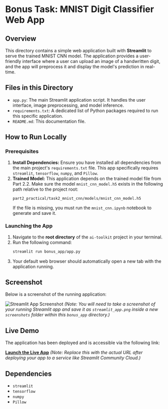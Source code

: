 # Bonus Task: MNIST Digit Classifier Web App

## Overview
This directory contains a simple web application built with **Streamlit** to serve the trained MNIST CNN model. The application provides a user-friendly interface where a user can upload an image of a handwritten digit, and the app will preprocess it and display the model's prediction in real-time.

## Files in this Directory
- `app.py`: The main Streamlit application script. It handles the user interface, image preprocessing, and model inference.
- `requirements.txt`: A dedicated list of Python packages required to run this specific application.
- `README.md`: This documentation file.

## How to Run Locally

### Prerequisites
1.  **Install Dependencies:** Ensure you have installed all dependencies from the main project's `requirements.txt` file. This app specifically requires `streamlit`, `tensorflow`, `numpy`, and `Pillow`.
2.  **Trained Model:** This application depends on the trained model file from Part 2.2. Make sure the model `mnist_cnn_model.h5` exists in the following path relative to the project root:
    ```
    part2_practical/task2_mnist_cnn/models/mnist_cnn_model.h5
    ```
    If the file is missing, you must run the `mnist_cnn.ipynb` notebook to generate and save it.

### Launching the App
1.  Navigate to the **root directory** of the `ai-toolkit` project in your terminal.
2.  Run the following command:
    ```bash
    streamlit run bonus_app/app.py
    ```
3.  Your default web browser should automatically open a new tab with the application running.

## Screenshot
Below is a screenshot of the running application:

![Streamlit App Screenshot](./screenshots/streamlit_app.png)
*(Note: You will need to take a screenshot of your running Streamlit app and save it as `streamlit_app.png` inside a new `screenshots` folder within this `bonus_app` directory.)*

## Live Demo
The application has been deployed and is accessible via the following link:

**[Launch the Live App](https://your-streamlit-app-link.streamlit.app/)**
*(Note: Replace this with the actual URL after deploying your app to a service like Streamlit Community Cloud.)*

## Dependencies
- `streamlit`
- `tensorflow`
- `numpy`
- `Pillow`